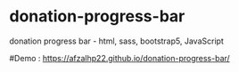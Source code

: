 # donation-progress-bar
donation progress bar - html, sass, bootstrap5, JavaScript

#Demo : https://afzalhp22.github.io/donation-progress-bar/
